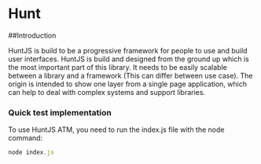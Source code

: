# Hunt

##Introduction

HuntJS is build to be a progressive framework for people to use and build user interfaces. HuntJS is build and designed from the ground up which is the most important part of this library. It needs to be easily scalable between a library and a framework (This can differ between use case). The origin is intended to show one layer from a single page application, which can help to deal with complex systems and support libraries.

### Quick test implementation
To use HuntJS ATM, you need to run the index.js file with the node command:
```TypeScript
node index.js
```
